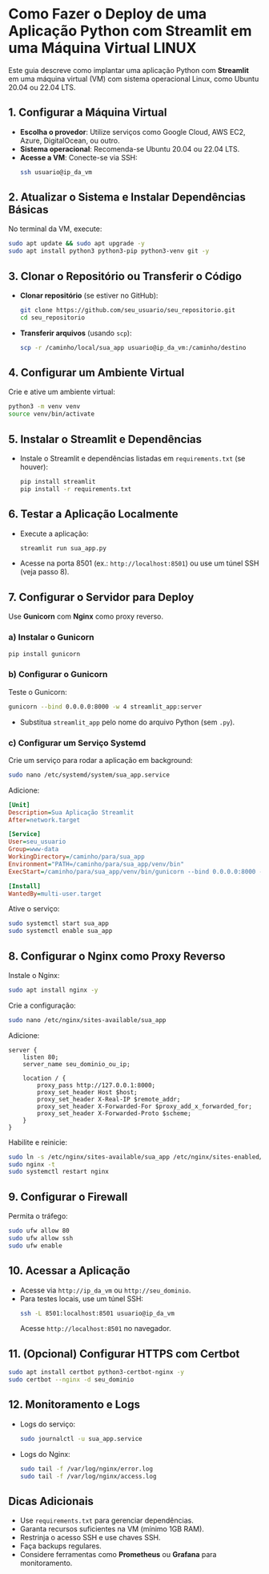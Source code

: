 # Como Fazer o Deploy de uma Aplicação Python com Streamlit em uma Máquina Virtual LINUX

Este guia descreve como implantar uma aplicação Python com **Streamlit** em uma máquina virtual (VM) com sistema operacional Linux, como Ubuntu 20.04 ou 22.04 LTS.

## 1. Configurar a Máquina Virtual
- **Escolha o provedor**: Utilize serviços como Google Cloud, AWS EC2, Azure, DigitalOcean, ou outro.
- **Sistema operacional**: Recomenda-se Ubuntu 20.04 ou 22.04 LTS.
- **Acesse a VM**: Conecte-se via SSH:
  ```bash
  ssh usuario@ip_da_vm
  ```

## 2. Atualizar o Sistema e Instalar Dependências Básicas
No terminal da VM, execute:
```bash
sudo apt update && sudo apt upgrade -y
sudo apt install python3 python3-pip python3-venv git -y
```

## 3. Clonar o Repositório ou Transferir o Código
- **Clonar repositório** (se estiver no GitHub):
  ```bash
  git clone https://github.com/seu_usuario/seu_repositorio.git
  cd seu_repositorio
  ```
- **Transferir arquivos** (usando `scp`):
  ```bash
  scp -r /caminho/local/sua_app usuario@ip_da_vm:/caminho/destino
  ```

## 4. Configurar um Ambiente Virtual
Crie e ative um ambiente virtual:
```bash
python3 -m venv venv
source venv/bin/activate
```

## 5. Instalar o Streamlit e Dependências
- Instale o Streamlit e dependências listadas em `requirements.txt` (se houver):
  ```bash
  pip install streamlit
  pip install -r requirements.txt
  ```

## 6. Testar a Aplicação Localmente
- Execute a aplicação:
  ```bash
  streamlit run sua_app.py
  ```
- Acesse na porta 8501 (ex.: `http://localhost:8501`) ou use um túnel SSH (veja passo 8).

## 7. Configurar o Servidor para Deploy
Use **Gunicorn** com **Nginx** como proxy reverso.

### a) Instalar o Gunicorn
```bash
pip install gunicorn
```

### b) Configurar o Gunicorn
Teste o Gunicorn:
```bash
gunicorn --bind 0.0.0.0:8000 -w 4 streamlit_app:server
```
- Substitua `streamlit_app` pelo nome do arquivo Python (sem `.py`).

### c) Configurar um Serviço Systemd
Crie um serviço para rodar a aplicação em background:
```bash
sudo nano /etc/systemd/system/sua_app.service
```

Adicione:
```ini
[Unit]
Description=Sua Aplicação Streamlit
After=network.target

[Service]
User=seu_usuario
Group=www-data
WorkingDirectory=/caminho/para/sua_app
Environment="PATH=/caminho/para/sua_app/venv/bin"
ExecStart=/caminho/para/sua_app/venv/bin/gunicorn --bind 0.0.0.0:8000 -w 4 streamlit_app:server

[Install]
WantedBy=multi-user.target
```

Ative o serviço:
```bash
sudo systemctl start sua_app
sudo systemctl enable sua_app
```

## 8. Configurar o Nginx como Proxy Reverso
Instale o Nginx:
```bash
sudo apt install nginx -y
```

Crie a configuração:
```bash
sudo nano /etc/nginx/sites-available/sua_app
```

Adicione:
```nginx
server {
    listen 80;
    server_name seu_dominio_ou_ip;

    location / {
        proxy_pass http://127.0.0.1:8000;
        proxy_set_header Host $host;
        proxy_set_header X-Real-IP $remote_addr;
        proxy_set_header X-Forwarded-For $proxy_add_x_forwarded_for;
        proxy_set_header X-Forwarded-Proto $scheme;
    }
}
```

Habilite e reinicie:
```bash
sudo ln -s /etc/nginx/sites-available/sua_app /etc/nginx/sites-enabled/
sudo nginx -t
sudo systemctl restart nginx
```

## 9. Configurar o Firewall
Permita o tráfego:
```bash
sudo ufw allow 80
sudo ufw allow ssh
sudo ufw enable
```

## 10. Acessar a Aplicação
- Acesse via `http://ip_da_vm` ou `http://seu_dominio`.
- Para testes locais, use um túnel SSH:
  ```bash
  ssh -L 8501:localhost:8501 usuario@ip_da_vm
  ```
  Acesse `http://localhost:8501` no navegador.

## 11. (Opcional) Configurar HTTPS com Certbot
```bash
sudo apt install certbot python3-certbot-nginx -y
sudo certbot --nginx -d seu_dominio
```

## 12. Monitoramento e Logs
- Logs do serviço:
  ```bash
  sudo journalctl -u sua_app.service
  ```
- Logs do Nginx:
  ```bash
  sudo tail -f /var/log/nginx/error.log
  sudo tail -f /var/log/nginx/access.log
  ```

## Dicas Adicionais
- Use `requirements.txt` para gerenciar dependências.
- Garanta recursos suficientes na VM (mínimo 1GB RAM).
- Restrinja o acesso SSH e use chaves SSH.
- Faça backups regulares.
- Considere ferramentas como **Prometheus** ou **Grafana** para monitoramento.